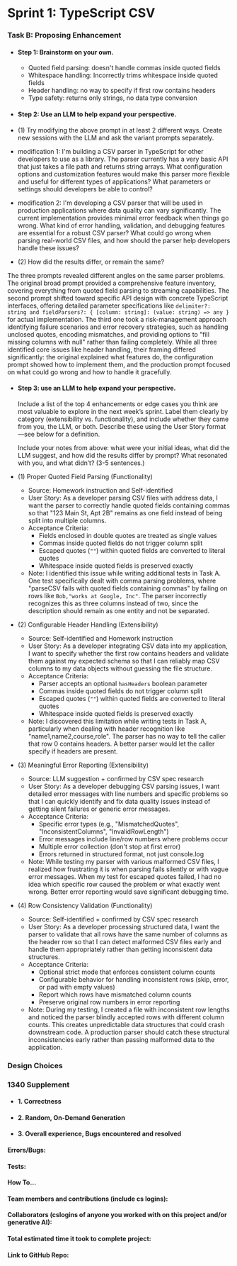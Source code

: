 # Sprint 1: TypeScript CSV

### Task B: Proposing Enhancement

- #### Step 1: Brainstorm on your own.
    - Quoted field parsing: doesn't handle commas inside quoted fields
    - Whitespace handling: Incorrectly trims whitespace inside quoted fields
    - Header handling: no way to specify if first row contains headers
    - Type safety: returns only strings, no data type conversion

- #### Step 2: Use an LLM to help expand your perspective.
- (1) Try modifying the above prompt in at least 2 different ways. Create new sessions with the LLM and ask the variant prompts separately. 
 - modification 1: I'm building a CSV parser in TypeScript for other developers to use as a library. The parser currently has a very basic API that just takes a file path and returns string arrays. What configuration options and customization features would make this parser more flexible and useful for different types of applications? What parameters or settings should developers be able to control?
 - modification 2: I'm developing a CSV parser that will be used in production applications where data quality can vary significantly. The current implementation provides minimal error feedback when things go wrong. What kind of error handling, validation, and debugging features are essential for a robust CSV parser? What could go wrong when parsing real-world CSV files, and how should the parser help developers handle these issues?

- (2)  How did the results differ, or remain the same? 

The three prompts revealed different angles on the same parser problems. The original broad prompt provided a comprehensive feature inventory, covering everything from quoted field parsing to streaming capabilities. The second prompt shifted toward specific API design with concrete TypeScript interfaces, offering detailed parameter specifications like `delimiter?: string and fieldParsers?: { [column: string]: (value: string) => any }` for actual implementation. The third one took a risk-management approach identifying failure scenarios and error recovery strategies, such as handling unclosed quotes, encoding mismatches, and providing options to "fill missing columns with null" rather than failing completely. While all three identified core issues like header handling, their framing differed significantly: the original explained what features do, the configuration prompt showed how to implement them, and the production prompt focused on what could go wrong and how to handle it gracefully.


- #### Step 3: use an LLM to help expand your perspective.

    Include a list of the top 4 enhancements or edge cases you think are most valuable to explore in the next week’s sprint. Label them clearly by category (extensibility vs. functionality), and include whether they came from you, the LLM, or both. Describe these using the User Story format—see below for a definition. 

    Include your notes from above: what were your initial ideas, what did the LLM suggest, and how did the results differ by prompt? What resonated with you, and what didn’t? (3-5 sentences.) 

- (1) Proper Quoted Field Parsing (Functionality)
    - Source: Homework instruction and Self-identified
    - User Story: As a developer parsing CSV files with address data, I want the parser to correctly handle quoted fields containing commas so that "123 Main St, Apt 2B" remains as one field instead of being split into multiple columns.
    - Acceptance Criteria:
        - Fields enclosed in double quotes are treated as single values
        - Commas inside quoted fields do not trigger column split
        - Escaped quotes (`""`) within quoted fields are converted to literal quotes
        - Whitespace inside quoted fields is preserved exactly
    - Note: I identified this issue while writing additional tests in Task A. One test specifically dealt with comma parsing problems, where "parseCSV fails with quoted fields containing commas" by failing on rows like `Bob,"works at Google, Inc"`. The parser incorrectly recognizes this as three columns instead of two, since the description should remain as one entity and not be separated.

- (2) Configurable Header Handling (Extensibility)
    - Source: Self-identified and Homework instruction
    - User Story: As a developer integrating CSV data into my application, I want to specify whether the first row contains headers and validate them against my expected schema so that I can reliably map CSV columns to my data objects without guessing the file structure.
    - Acceptance Criteria:
        - Parser accepts an optional `hasHeaders` boolean parameter
        - Commas inside quoted fields do not trigger column split
        - Escaped quotes (`""`) within quoted fields are converted to literal quotes
        - Whitespace inside quoted fields is preserved exactly
    - Note: I discovered this limitation while writing tests in Task A, particularly when dealing with header recognition like "name1,name2,course,role". The parser has no way to tell the caller that row 0 contains headers. A better parser would let the caller specify if headers are present.

- (3) Meaningful Error Reporting (Extensibility)
    - Source: LLM suggestion + confirmed by CSV spec research
    - User Story: As a developer debugging CSV parsing issues, I want detailed error messages with line numbers and specific problems so that I can quickly identify and fix data quality issues instead of getting silent failures or generic error messages.
    - Acceptance Criteria:
        - Specific error types (e.g., "MismatchedQuotes", "InconsistentColumns", "InvalidRowLength")
        - Error messages include line/row numbers where problems occur
        - Multiple error collection (don't stop at first error)
        - Errors returned in structured format, not just console.log
    - Note: While testing my parser with various malformed CSV files, I realized how frustrating it is when parsing fails silently or with vague error messages. When my test for escaped quotes failed, I had no idea which specific row caused the problem or what exactly went wrong. Better error reporting would save significant debugging time.

- (4) Row Consistency Validation (Functionality)
    - Source: Self-identified + confirmed by CSV spec research
    - User Story: As a developer processing structured data, I want the parser to validate that all rows have the same number of columns as the header row so that I can detect malformed CSV files early and handle them appropriately rather than getting inconsistent data structures.
    - Acceptance Criteria:
        - Optional strict mode that enforces consistent column counts
        - Configurable behavior for handling inconsistent rows (skip, error, or pad with empty values)
        - Report which rows have mismatched column counts
        - Preserve original row numbers in error reporting
    - Note: During my testing, I created a file with inconsistent row lengths and noticed the parser blindly accepted rows with different column counts. This creates unpredictable data structures that could crash downstream code. A production parser should catch these structural inconsistencies early rather than passing malformed data to the application.

### Design Choices

### 1340 Supplement

- #### 1. Correctness

- #### 2. Random, On-Demand Generation

- #### 3. Overall experience, Bugs encountered and resolved
#### Errors/Bugs:
#### Tests:
#### How To…

#### Team members and contributions (include cs logins):

#### Collaborators (cslogins of anyone you worked with on this project and/or generative AI):
#### Total estimated time it took to complete project:
#### Link to GitHub Repo:  
